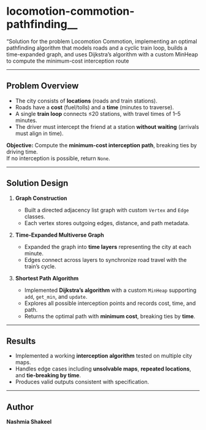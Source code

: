 # locomotion-commotion-pathfinding__
“Solution for the problem Locomotion Commotion, implementing an optimal pathfinding algorithm that models roads and a cyclic train loop, builds a time-expanded graph, and uses Dijkstra’s algorithm with a custom MinHeap to compute the minimum-cost interception route

---

## Problem Overview
- The city consists of **locations** (roads and train stations).  
- Roads have a **cost** (fuel/tolls) and a **time** (minutes to traverse).  
- A single **train loop** connects ≤20 stations, with travel times of 1–5 minutes.  
- The driver must intercept the friend at a station **without waiting** (arrivals must align in time).  

**Objective:** Compute the **minimum-cost interception path**, breaking ties by driving time.  
If no interception is possible, return `None`.  

---

## Solution Design
1. **Graph Construction**  
   - Built a directed adjacency list graph with custom `Vertex` and `Edge` classes.  
   - Each vertex stores outgoing edges, distance, and path metadata.  

2. **Time-Expanded Multiverse Graph**  
   - Expanded the graph into **time layers** representing the city at each minute.  
   - Edges connect across layers to synchronize road travel with the train’s cycle.  

3. **Shortest Path Algorithm**  
   - Implemented **Dijkstra’s algorithm** with a custom `MinHeap` supporting `add`, `get_min`, and `update`.  
   - Explores all possible interception points and records cost, time, and path.  
   - Returns the optimal path with **minimum cost**, breaking ties by **time**.  

---

## Results
- Implemented a working **interception algorithm** tested on multiple city maps.  
- Handles edge cases including **unsolvable maps**, **repeated locations**, and **tie-breaking by time**.  
- Produces valid outputs consistent with specification.  

---

## Author
**Nashmia Shakeel**  
